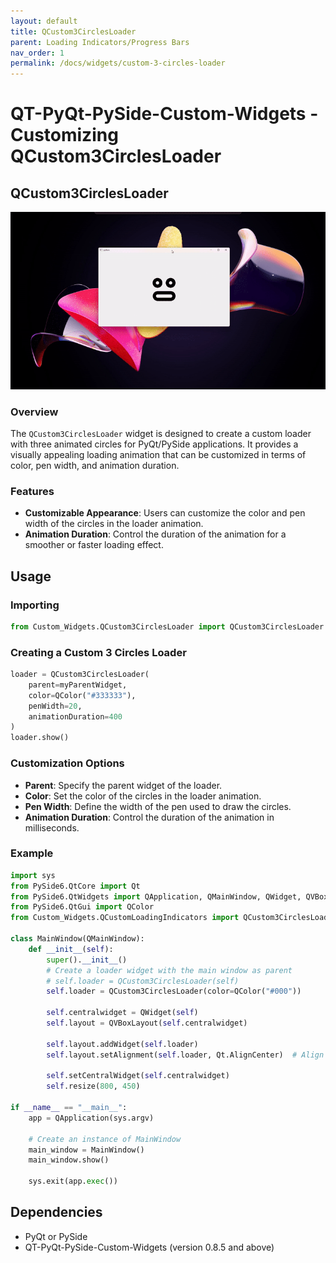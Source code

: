 ```yaml
---
layout: default
title: QCustom3CirclesLoader
parent: Loading Indicators/Progress Bars
nav_order: 1
permalink: /docs/widgets/custom-3-circles-loader
---
```


# QT-PyQt-PySide-Custom-Widgets - Customizing QCustom3CirclesLoader

## QCustom3CirclesLoader

![Custom Embeded Window GIF](https://github.com/KhamisiKibet/Docs-QT-PyQt-PySide-Custom-Widgets/raw/main/images/custom-3-circles-loader.gif)

### Overview
The `QCustom3CirclesLoader` widget is designed to create a custom loader with three animated circles for PyQt/PySide applications. It provides a visually appealing loading animation that can be customized in terms of color, pen width, and animation duration.

### Features
- **Customizable Appearance**: Users can customize the color and pen width of the circles in the loader animation.
- **Animation Duration**: Control the duration of the animation for a smoother or faster loading effect.

## Usage

### Importing
```python
from Custom_Widgets.QCustom3CirclesLoader import QCustom3CirclesLoader
```
### Creating a Custom 3 Circles Loader
```python
loader = QCustom3CirclesLoader(
    parent=myParentWidget,
    color=QColor("#333333"),
    penWidth=20,
    animationDuration=400
)
loader.show()
```
### Customization Options
- **Parent**: Specify the parent widget of the loader.
- **Color**: Set the color of the circles in the loader animation.
- **Pen Width**: Define the width of the pen used to draw the circles.
- **Animation Duration**: Control the duration of the animation in milliseconds.

### Example
```python
import sys
from PySide6.QtCore import Qt
from PySide6.QtWidgets import QApplication, QMainWindow, QWidget, QVBoxLayout
from PySide6.QtGui import QColor
from Custom_Widgets.QCustomLoadingIndicators import QCustom3CirclesLoader

class MainWindow(QMainWindow):
    def __init__(self):
        super().__init__()
        # Create a loader widget with the main window as parent
        # self.loader = QCustom3CirclesLoader(self)
        self.loader = QCustom3CirclesLoader(color=QColor("#000"))

        self.centralwidget = QWidget(self)
        self.layout = QVBoxLayout(self.centralwidget)

        self.layout.addWidget(self.loader)
        self.layout.setAlignment(self.loader, Qt.AlignCenter)  # Align loader widget to the center of the layout

        self.setCentralWidget(self.centralwidget)
        self.resize(800, 450)

if __name__ == "__main__":
    app = QApplication(sys.argv)
    
    # Create an instance of MainWindow
    main_window = MainWindow()
    main_window.show()
    
    sys.exit(app.exec())
```
## Dependencies
- PyQt or PySide
- QT-PyQt-PySide-Custom-Widgets (version 0.8.5 and above)